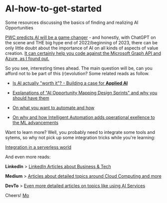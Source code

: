 # AI-how-to-get-started
Some resources discussing the basics of finding and realizing AI Opportunities

[PWC predicts AI will be a game changer](https://www.linkedin.com/posts/danilomcgarry_ai-is-a-game-changer-pwc-ai-predictions-activity-6800825907448733696-MWow) - and honestly, with ChatGPT on the scene and THE big hype end of 2022/beginning of 2023, there can be only little doubt about the importance of AI on all kinds of aspects of value creation. [It can certainly help you code against the Microsoft Graph API and Azure, as I found out.](https://mohammedbrueckner.medium.com/integrating-m365-graph-api-using-chatgpt-b22a15dc6ff)

So you see, interesting times ahead. The main question will be, can you afford not to be part of this (r)evolution?
Some related  reads as follow.

* [Is AI actually "worth it"? - Building a case for **Applied AI**](https://mohammedbrueckner.medium.com/applying-ai-a-business-perspective-38e968118f54)

* [Explanations of "AI Opportunity Mapping Design Sprints" and why you should have them](https://www.linkedin.com/posts/mbrueckner_ai-business-training-activity-6790732383147565056-cNV6)

* [On what you want to automate and how](https://www.linkedin.com/posts/mbrueckner_digitaltransformation-automation-artificialintelligence-activity-6795778900845723648-YcXR)

* [On why and how Intelligent Automation adds operational exellence to the ML advancements](https://www.linkedin.com/pulse/intelligent-automation-leveling-playing-field-mohammed-brueckner)

Want to learn more? Well, you probably need to integrate some tools and sytems, so why not pick up some integration tricks while you're learning:

[Integration in a serverless world](https://github.com/MoBRUEC/MoBRUEC/blob/master/azsummit23.md)

And even more reads:

**LinkedIn** > [LinkedIn Articles about Business & Tech](https://www.linkedin.com/today/author/mbrueckner)

**Medium** > [Articles about detailed topics around Cloud Computing and more](https://medium.com/@mohammedbrueckner)

**DevTo** > [Even more detailed articles on topics like using AI Services](https://dev.to/mrbrue)

Cheers!
[Mo](https://github.com/MoBRUEC)
